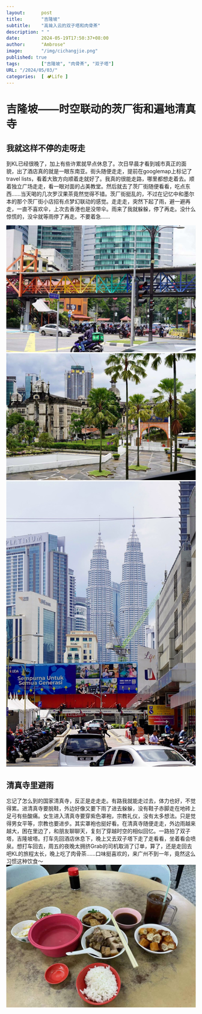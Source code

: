 ```yaml
---
layout:      post
title:       "吉隆坡"
subtitle:    "高耸入云的双子塔和肉骨茶"
description: " "
date:        2024-05-19T17:50:37+08:00
author:      "Ambrose"
image:       "/img/cichangjie.png"
published: true 
tags:        ["吉隆坡", "肉骨茶", "双子塔"]
URL: "/2024/05/03/"
categories:  [ 🏕️Life ]
---
```


# 吉隆坡——时空联动的茨厂街和遍地清真寺

## 我就这样不停的走呀走

 到KL已经很晚了，加上有些许累就早点休息了。次日早晨才看到城市真正的面貌，出了酒店真的就是一眼东南亚。街头随便走走，提前在googlemap上标记了travel lists，看着大致方向顺着走就好了。我真的很能走路，哪里都想走着去。顺着独立广场走走，看一眼对面的占美教堂。然后就去了茨厂街随便看看，吃点东西……当天喝的几次罗汉果茶竟然觉得不错。茨厂街挺乱的，不过在记忆中和墨尔本的那个茨厂街小店招有点梦幻联动的感觉。走走走，突然下起了雨，避一避再走，一直不喜欢伞，上次去香港也是没带伞。雨来了我就躲躲，停了再走。没什么惊慌的，没伞就等雨停了再走。不要着急……

![彩虹桥](pic/klbridge.png)
![茨厂街](pic/cichangjie.png)
![双子塔](pic/shuangzita.jpg)

## 清真寺里避雨

忘记了怎么到的国家清真寺，反正是走走走。有路我就能走过去，体力也好，不觉得累。进清真寺要脱鞋，外边好像又要下雨了进去躲躲，没有鞋子赤脚走在地砖上足弓有些酸痛。女生进入清真寺要穿紫色罩袍，宗教礼仪，没有太多想法。只是觉得男女平等，宗教也要进步。其实罩袍也挺好看。在清真寺随便走走，外边雨越来越大，困在里边了，和朋友聊聊天，复刻了穿越时空的相似回忆。一路拍了双子塔，吉隆坡塔。打车先回酒店休息下，晚上又去双子塔下走了走看看，坐着看会喷泉。想打车回去，周五的夜晚太拥挤Grab的司机取消了订单，算了，还是走回去吧KL的旅程太长，晚上吃了肉骨茶……口味挺喜欢的，来广州不到一年，竟然这么习惯这种饮食～
![rougucha](pic/rougucha.png)
